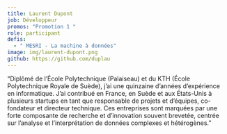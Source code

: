 ```yaml
---
title: Laurent Dupont
job: Développeur
promos: "Promotion 1 "
role: participant
defis:
  - " MESRI - La machine à données"
image: img/laurent-dupont.png
github: https://github.com/duplau
---
```

“Diplômé de l’École Polytechnique (Palaiseau) et du KTH (École Polytechnique Royale de Suède), j’ai une quinzaine d’années d’expérience en informatique. J’ai contribué en France, en Suède et aux États-Unis à plusieurs startups en tant que responsable de projets et d’équipes, co-fondateur et directeur technique. Ces entreprises sont marquées par une forte composante de recherche et d’innovation souvent brevetée, centrée sur l’analyse et l’interprétation de données complexes et hétérogènes.”